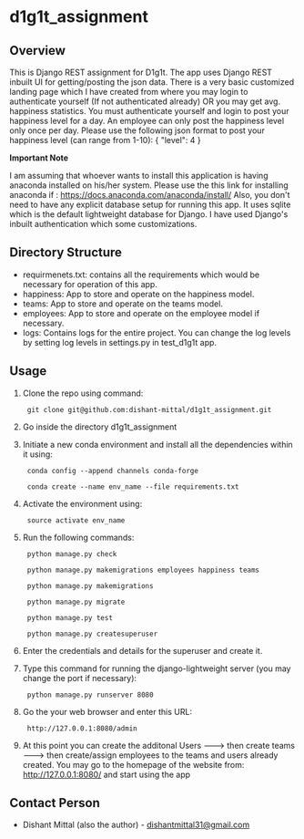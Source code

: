 # d1g1t_assignment

## Overview

This is Django REST assignment for D1g1t.
The app uses Django REST inbuilt UI for getting/posting the json data. There is a very basic customized landing page which I have
created from where you may login to authenticate yourself (If not authenticated already) OR you may get avg. happiness statistics.
You must authenticate yourself and login to post your happiness level for a day. An employee can only post the happiness level only
once per day.
Please use the following json format to post your happiness level (can range from 1-10):
{
"level": 4
}


**Important Note**

I am assuming that whoever wants to install this application is having anaconda installed on his/her system.
Please use the this link for installing anaconda if  : https://docs.anaconda.com/anaconda/install/
Also, you don't need to have any explicit database setup for running this app. It uses sqlite which is the default lightweight
database for Django.
I have used Django's inbuilt authentication which some customizations.

## Directory Structure

- requirmenets.txt: contains all the requirements which would be necessary for operation of this app.
- happiness: App to store and operate on the happiness model.
- teams: App to store and operate on the teams model.
- employees: App to store and operate on the employee model if necessary.
- logs: Contains logs for the entire project. You can change the log levels by setting log levels in settings.py in test_d1g1t app.

## Usage

1. Clone the repo using command:

        git clone git@github.com:dishant-mittal/d1g1t_assignment.git

2. Go inside the directory d1g1t_assignment
3. Initiate a new conda environment and install all the dependencies within it using:

        conda config --append channels conda-forge

        conda create --name env_name --file requirements.txt

4. Activate the environment using:

        source activate env_name

5. Run the following commands:

        python manage.py check

        python manage.py makemigrations employees happiness teams

        python manage.py makemigrations

        python manage.py migrate

        python manage.py test

        python manage.py createsuperuser

6. Enter the credentials and details for the superuser and create it.
7. Type this command for running the django-lightweight server (you may change the port if necessary):

        python manage.py runserver 8080

8. Go the your web browser and enter this URL:

        http://127.0.0.1:8080/admin

9. At this point you can create the additonal Users ---> then create teams ---> then create/assign employees to the teams and users already
created. You may go to the homepage of the website from: http://127.0.0.1:8080/   and start using the app





## Contact Person
- Dishant Mittal (also the author) - dishantmittal31@gmail.com